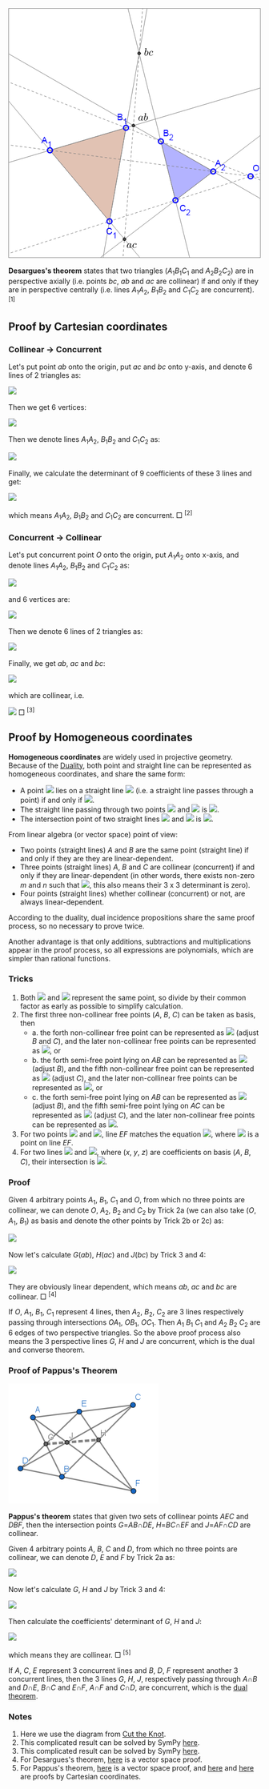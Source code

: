 <img src="diagrams/desargues.png">

**Desargues's theorem** states that two triangles (*A*<sub>1</sub>*B*<sub>1</sub>*C*<sub>1</sub> and *A*<sub>2</sub>*B*<sub>2</sub>*C*<sub>2</sub>) are in perspective axially (i.e. points *bc*, *ab* and *ac* are collinear) if and only if they are in perspective centrally (i.e. lines *A*<sub>1</sub>*A*<sub>2</sub>, *B*<sub>1</sub>*B*<sub>2</sub> and *C*<sub>1</sub>*C*<sub>2</sub> are concurrent). <sup>[1]</sup>

## Proof by Cartesian coordinates

### Collinear → Concurrent

Let's put point *ab* onto the origin, put *ac* and *bc* onto y-axis, and denote 6 lines of 2 triangles as:

<img src="https://latex.codecogs.com/gif.latex?\begin{cases}A_1B_1:y=gx\\A_2B_2:y=hx\\A_1C_1:y=jx+e\\A_2C_2:y=kx+e\\B_1C_1:y=mx+f\\B_2C_2:y=nx+f\end{cases}">

Then we get 6 vertices:

<img src="https://latex.codecogs.com/gif.latex?\begin{cases}x_\text{A1}=\dfrac{e}{g-j}\\[1em]y_\text{A1}=\dfrac{eg}{g-j}\\[1em]x_\text{A2}=\dfrac{e}{h-k}\\[1em]y_\text{A2}=\dfrac{eh}{h-k}\\[1em]x_\text{B1}=\dfrac{f}{g-m}\\[1em]y_\text{B1}=\dfrac{fg}{g-m}\\[1em]x_\text{B2}=\dfrac{f}{h-n}\\[1em]y_\text{B2}=\dfrac{fh}{h-n}\\[1em]x_\text{C1}=\dfrac{f-e}{j-m}\\[1em]y_\text{C1}=\dfrac{fj-em}{j-m}\\[1em]x_\text{C2}=\dfrac{f-e}{k-n}\\[1em]y_\text{C2}=\dfrac{fk-en}{k-n}\end{cases}">

Then we denote lines *A*<sub>1</sub>*A*<sub>2</sub>, *B*<sub>1</sub>*B*<sub>2</sub> and *C*<sub>1</sub>*C*<sub>2</sub> as:

<img src="https://latex.codecogs.com/gif.latex?\begin{cases}A_1A_2:(y_\text{A1}-y_\text{A2})x+(x_\text{A2}-x_\text{A1})y+(x_\text{A1}y_\text{A2}-x_\text{A2}y_\text{A1})=0\\B_1B_2:(y_\text{B1}-y_\text{B2})x+(x_\text{B2}-x_\text{B1})y+(x_\text{B1}y_\text{B2}-x_\text{B2}y_\text{B1})=0\\C_1C_2:(y_\text{C1}-y_\text{C2})x+(x_\text{C2}-x_\text{C1})y+(x_\text{C1}y_\text{C2}-x_\text{C2}y_\text{C1})=0\end{cases}">

Finally, we calculate the determinant of 9 coefficients of these 3 lines and get:

<img src="https://latex.codecogs.com/gif.latex?\det\left[\begin{matrix}y_\text{A1}-y_\text{A2}&x_\text{A2}-x_\text{A1}&x_\text{A1}y_\text{A2}-x_\text{A2}y_\text{A1}\\y_\text{B1}-y_\text{B2}&x_\text{B2}-x_\text{B1}&x_\text{B1}y_\text{B2}-x_\text{B2}y_\text{B1}\\y_\text{C1}-y_\text{C2}&x_\text{C2}-x_\text{C1}&x_\text{C1}y_\text{C2}-x_\text{C2}y_\text{C1}\end{matrix}\right]=0">

which means *A*<sub>1</sub>*A*<sub>2</sub>, *B*<sub>1</sub>*B*<sub>2</sub> and *C*<sub>1</sub>*C*<sub>2</sub> are concurrent. □ <sup>[2]</sup>

### Concurrent → Collinear

Let's put concurrent point *O* onto the origin, put *A*<sub>1</sub>*A*<sub>2</sub> onto x-axis, and denote lines *A*<sub>1</sub>*A*<sub>2</sub>, *B*<sub>1</sub>*B*<sub>2</sub> and *C*<sub>1</sub>*C*<sub>2</sub> as:

<img src="https://latex.codecogs.com/gif.latex?\begin{cases}A_1A_2:y=0\\B_1B_2:y=ex\\C_1C_2:y=fx\end{cases}">

and 6 vertices are:

<img src="https://latex.codecogs.com/gif.latex?\begin{cases}A_1:(g,0)\\A_2:(h,0)\\B_1:(j,ej)\\B_2:(k,ek)\\C_1:(m,fm)\\C_2:(n,fn)\end{cases}">

Then we denote 6 lines of 2 triangles as:

<img src="https://latex.codecogs.com/gif.latex?\begin{cases}A_1B_1:g{\cdot}ej+j{\cdot}y=g{\cdot}y+x{\cdot}ej\\A_1C_1:g{\cdot}fm+m{\cdot}y=g{\cdot}y+x{\cdot}fm\\B_1C_1:x{\cdot}ej+j{\cdot}fm+m{\cdot}y=j{\cdot}y+m{\cdot}ej+x{\cdot}fm\\A_2B_2:h{\cdot}ek+k{\cdot}y=h{\cdot}y+x{\cdot}ek\\A_2C_2:h{\cdot}fn+n{\cdot}y=h{\cdot}y+x{\cdot}fn\\B_2C_2:x{\cdot}ek+k{\cdot}fn+n{\cdot}y=k{\cdot}y+n{\cdot}ek+x{\cdot}fn\end{cases}">

Finally, we get *ab*, *ac* and *bc*:

<img src="https://latex.codecogs.com/gif.latex?\begin{cases}x_\text{ab}=\dfrac{-ghj+ghk+gjk-hjk}{gk-hj}\\[1em]y_\text{ab}=\dfrac{egjk-ehjk}{gk-hj}\\[1em]x_\text{ac}=\dfrac{-ghm+ghn+gmn-hmn}{gn-hm}\\[1em]y_\text{ac}=\dfrac{fgmn-fhmn}{gn-hm}\\[1em]x_\text{bc}=\dfrac{-jkm+jkn+jmn-kmn}{jn-km}\\[1em]y_\text{bc}=\dfrac{-ejkm+ejkn+fjmn-fkmn}{jn-km}\end{cases}">

which are collinear, i.e.

<img src="https://latex.codecogs.com/gif.latex?x_\text{ab}y_\text{ac}+x_\text{ac}y_\text{bc}+x_\text{bc}y_\text{ab}=x_\text{ac}y_\text{ab}+x_\text{bc}y_\text{ac}+x_\text{ab}y_\text{bc}"> □ <sup>[3]</sup>

## Proof by Homogeneous coordinates

**Homogeneous coordinates** are widely used in projective geometry. Because of the [Duality](https://en.wikipedia.org/wiki/Homogeneous_coordinates#Line_coordinates_and_duality), both point and straight line can be represented as homogeneous coordinates, and share the same form:

- A point <img src="https://latex.codecogs.com/gif.latex?(x_1,x_2,x_3)"> lies on a straight line <img src="https://latex.codecogs.com/gif.latex?[u_1,u_2,u_3]"> (i.e. a straight line passes through a point) if and only if <img src="https://latex.codecogs.com/gif.latex?x_1u_1+x_2u_2+x_3u_3=0">.
- The straight line passing through two points <img src="https://latex.codecogs.com/gif.latex?(x_1,x_2,x_3)"> and <img src="https://latex.codecogs.com/gif.latex?(x'_1,x'_2,x'_3)"> is <img src="https://latex.codecogs.com/gif.latex?[x_2x'_3-x_3x'_2,x_3x'_1-x_1x'_3,x_1x'_2-x_2x'_1]">.
- The intersection point of two straight lines <img src="https://latex.codecogs.com/gif.latex?[u_1,u_2,u_3]"> and <img src="https://latex.codecogs.com/gif.latex?[u'_1,u'_2,u'_3]"> is <img src="https://latex.codecogs.com/gif.latex?(u_2u'_3-u_3u'_2,u_3u'_1-u_1u'_3,u_1u'_2-u_2u'_1)">.

From linear algebra (or vector space) point of view:

- Two points (straight lines) *A* and *B* are the same point (straight line) if and only if they are they are linear-dependent.
- Three points (straight lines) *A*, *B* and *C* are collinear (concurrent) if and only if they are linear-dependent (in other words, there exists non-zero *m* and *n* such that <img src="https://latex.codecogs.com/gif.latex?A=mB+nC">, this also means their 3 x 3 determinant is zero).
- Four points (straight lines) whether collinear (concurrent) or not, are always linear-dependent.

According to the duality, dual incidence propositions share the same proof process, so no necessary to prove twice.

Another advantage is that only additions, subtractions and multiplications appear in the proof process, so all expressions are polynomials, which are simpler than rational functions.

### Tricks

1. Both <img src="https://latex.codecogs.com/gif.latex?(kx_1,kx_2,kx_3)"> and <img src="https://latex.codecogs.com/gif.latex?(x_1,x_2,x_3)"> represent the same point, so divide by their common factor as early as possible to simplify calculation.
2. The first three non-collinear free points (*A*, *B*, *C*) can be taken as basis, then
    - a. the forth non-collinear free point can be represented as <img src="https://latex.codecogs.com/gif.latex?D=A+B+C"> (adjust *B* and *C*), and the later non-collinear free points can be represented as <img src="https://latex.codecogs.com/gif.latex?P_n=A+p_nB+q_nC">, or
    - b. the forth semi-free point lying on *AB* can be represented as <img src="https://latex.codecogs.com/gif.latex?D=A+B"> (adjust *B*), and the fifth non-collinear free point can be represented as <img src="https://latex.codecogs.com/gif.latex?E=A+pB+C"> (adjust *C*), and the later non-collinear free points can be represented as <img src="https://latex.codecogs.com/gif.latex?P_n=A+p_nB+q_nC">, or
    - c. the forth semi-free point lying on *AB* can be represented as <img src="https://latex.codecogs.com/gif.latex?D=A+B"> (adjust *B*), and the fifth semi-free point lying on *AC* can be represented as <img src="https://latex.codecogs.com/gif.latex?E=A+C"> (adjust *C*), and the later non-collinear free points can be represented as <img src="https://latex.codecogs.com/gif.latex?P_n=A+p_nB+q_nC">.
3. For two points <img src="https://latex.codecogs.com/gif.latex?E=aA+bB+cC"> and <img src="https://latex.codecogs.com/gif.latex?F=dA+eB+fC">, line *EF* matches the equation <img src="https://latex.codecogs.com/gif.latex?(bf-ce)x+(cd-af)y+(ae-bd)z=0">, where <img src="https://latex.codecogs.com/gif.latex?xA+yB+zC"> is a point on line *EF*.
4. For two lines <img src="https://latex.codecogs.com/gif.latex?ax+by+cz=0"> and <img src="https://latex.codecogs.com/gif.latex?dx+ey+fz=0">, where (*x*, *y*, *z*) are coefficients on basis (*A*, *B*, *C*), their intersection is <img src="https://latex.codecogs.com/gif.latex?(bf-ce)A+(cd-af)B+(ae-bd)C">.

### Proof

Given 4 arbitrary points *A*<sub>1</sub>, *B*<sub>1</sub>, *C*<sub>1</sub> and *O*, from which no three points are collinear, we can denote *O*, *A*<sub>2</sub>, *B*<sub>2</sub> and *C*<sub>2</sub> by Trick 2a (we can also take (*O*, *A*<sub>1</sub>, *B*<sub>1</sub>) as basis and denote the other points by Trick 2b or 2c) as:

<img src="https://latex.codecogs.com/gif.latex?\begin{cases}O=A_1+B_1+C_1\\A_2=aA_1+O=(a+1)A_1+B_1+C_1\\B_2=bB_1+O=A_1+(b+1)B_1+C_1\\C_2=cC_1+O=A_1+B_1+(c+1)C_1\end{cases}">

Now let's calculate *G*(*ab*), *H*(*ac*) and *J*(*bc*) by Trick 3 and 4:

<img src="https://latex.codecogs.com/gif.latex?\begin{cases}G=A_1B_1{\cap}A_2B_2=aA_1-bB_1\\H=A_1C_1{\cap}A_2C_2=-aA_1+cC_1\\J=B_1C_1{\cap}B_2C_2=bB_1-cC_1\end{cases}">

They are obviously linear dependent, which means *ab*, *ac* and *bc* are collinear. □ <sup>[4]</sup>

If *O*, *A*<sub>1</sub>, *B*<sub>1</sub>, *C*<sub>1</sub> represent 4 lines, then *A*<sub>2</sub>, *B*<sub>2</sub>, *C*<sub>2</sub> are 3 lines respectively passing through intersections *OA*<sub>1</sub>, *OB*<sub>1</sub>, *OC*<sub>1</sub>. Then *A*<sub>1</sub> *B*<sub>1</sub> *C*<sub>1</sub> and *A*<sub>2</sub> *B*<sub>2</sub> *C*<sub>2</sub> are 6 edges of two perspective triangles. So the above proof process also means the 3 perspective lines *G*, *H* and *J* are concurrent, which is the dual and converse theorem.

### Proof of Pappus's Theorem

<img src="diagrams/pappus.png">

**Pappus's theorem** states that given two sets of collinear points *AEC* and *DBF*, then the intersection points *G*=*AB*∩*DE*, *H*=*BC*∩*EF* and *J*=*AF*∩*CD* are collinear.

Given 4 arbitrary points *A*, *B*, *C* and *D*, from which no three points are collinear, we can denote *D*, *E* and *F* by Trick 2a as:

<img src="https://latex.codecogs.com/gif.latex?\begin{cases}D=A+B+C\\E=A+mC\\F=(n-1)B+D=A+nB+C\end{cases}">

Now let's calculate *G*, *H* and *J* by Trick 3 and 4:

<img src="https://latex.codecogs.com/gif.latex?\begin{cases}G=AB{\cap}DE=(m-1)A+mB\\H=BC{\cap}EF=-nB+(m-1)C\\J=CD{\cap}FA=-nA-nB-C\end{cases}">

Then calculate the coefficients' determinant of *G*, *H* and *J*:

<img src="https://latex.codecogs.com/gif.latex?\det\left[\begin{matrix}m-1&m&0\\0&-n&m-1\\-n&-n&-1\end{matrix}\right]=0">

which means they are collinear. □ <sup>[5]</sup>

If *A*, *C*, *E* represent 3 concurrent lines and *B*, *D*, *F* represent another 3 concurrent lines, then the 3 lines *G*, *H*, *J*, respectively passing through *A*∩*B* and *D*∩*E*, *B*∩*C* and *E*∩*F*, *A*∩*F* and *C*∩*D*, are concurrent, which is the [dual theorem](https://en.wikipedia.org/wiki/Pappus%27s_hexagon_theorem#Dual_theorem).

### Notes

1. Here we use the diagram from [Cut the Knot](https://www.cut-the-knot.org/Curriculum/Geometry/Desargues.shtml).
2. This complicated result can be solved by SymPy [here](projective/desargues-c1.py).
3. This complicated result can be solved by SymPy [here](projective/desargues-c2.py).
4. For Desargues's theorem, [here](projective/desargues-v.py) is a vector space proof.
5. For Pappus's theorem, [here](projective/pappus-v.py) is a vector space proof, and [here](projective/pappus-c1.py) and [here](projective/pappus-c2.py) are proofs by Cartesian coordinates.